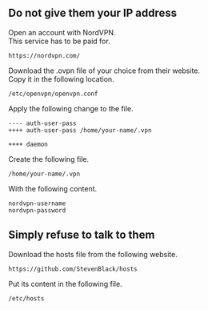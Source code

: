 Do not give them your IP address
--------------------------------
Open an account with NordVPN.  
This service has to be paid for.

    https://nordvpn.com/

Download the .ovpn file of your choice from their website.  
Copy it in the following location.

    /etc/openvpn/openvpn.conf

Apply the following change to the file.

    ---- auth-user-pass
    ++++ auth-user-pass /home/your-name/.vpn

    ++++ daemon

Create the following file.

    /home/your-name/.vpn

With the following content.

    nordvpn-username
    nordvpn-password

Simply refuse to talk to them
-----------------------------
Download the hosts file from the following website.

    https://github.com/StevenBlack/hosts

Put its content in the following file.

    /etc/hosts
